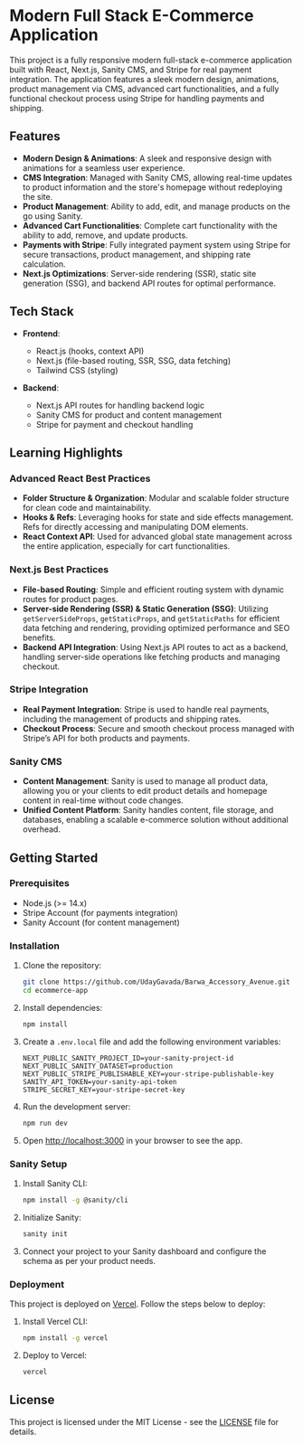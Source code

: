 # Modern Full Stack E-Commerce Application

This project is a fully responsive modern full-stack e-commerce application built with React, Next.js, Sanity CMS, and Stripe for real payment integration. The application features a sleek modern design, animations, product management via CMS, advanced cart functionalities, and a fully functional checkout process using Stripe for handling payments and shipping.

## Features

- **Modern Design & Animations**: A sleek and responsive design with animations for a seamless user experience.
- **CMS Integration**: Managed with Sanity CMS, allowing real-time updates to product information and the store's homepage without redeploying the site.
- **Product Management**: Ability to add, edit, and manage products on the go using Sanity.
- **Advanced Cart Functionalities**: Complete cart functionality with the ability to add, remove, and update products.
- **Payments with Stripe**: Fully integrated payment system using Stripe for secure transactions, product management, and shipping rate calculation.
- **Next.js Optimizations**: Server-side rendering (SSR), static site generation (SSG), and backend API routes for optimal performance.

## Tech Stack

- **Frontend**: 
  - React.js (hooks, context API)
  - Next.js (file-based routing, SSR, SSG, data fetching)
  - Tailwind CSS (styling)
  
- **Backend**:
  - Next.js API routes for handling backend logic
  - Sanity CMS for product and content management
  - Stripe for payment and checkout handling

## Learning Highlights

### Advanced React Best Practices
- **Folder Structure & Organization**: Modular and scalable folder structure for clean code and maintainability.
- **Hooks & Refs**: Leveraging hooks for state and side effects management. Refs for directly accessing and manipulating DOM elements.
- **React Context API**: Used for advanced global state management across the entire application, especially for cart functionalities.

### Next.js Best Practices
- **File-based Routing**: Simple and efficient routing system with dynamic routes for product pages.
- **Server-side Rendering (SSR) & Static Generation (SSG)**: Utilizing `getServerSideProps`, `getStaticProps`, and `getStaticPaths` for efficient data fetching and rendering, providing optimized performance and SEO benefits.
- **Backend API Integration**: Using Next.js API routes to act as a backend, handling server-side operations like fetching products and managing checkout.

### Stripe Integration
- **Real Payment Integration**: Stripe is used to handle real payments, including the management of products and shipping rates.
- **Checkout Process**: Secure and smooth checkout process managed with Stripe’s API for both products and payments.

### Sanity CMS
- **Content Management**: Sanity is used to manage all product data, allowing you or your clients to edit product details and homepage content in real-time without code changes.
- **Unified Content Platform**: Sanity handles content, file storage, and databases, enabling a scalable e-commerce solution without additional overhead.

## Getting Started

### Prerequisites

- Node.js (>= 14.x)
- Stripe Account (for payments integration)
- Sanity Account (for content management)

### Installation

1. Clone the repository:
    ```bash
    git clone https://github.com/UdayGavada/Barwa_Accessory_Avenue.git
    cd ecommerce-app
    ```

2. Install dependencies:
    ```bash
    npm install
    ```

3. Create a `.env.local` file and add the following environment variables:
    ```plaintext
    NEXT_PUBLIC_SANITY_PROJECT_ID=your-sanity-project-id
    NEXT_PUBLIC_SANITY_DATASET=production
    NEXT_PUBLIC_STRIPE_PUBLISHABLE_KEY=your-stripe-publishable-key
    SANITY_API_TOKEN=your-sanity-api-token
    STRIPE_SECRET_KEY=your-stripe-secret-key
    ```

4. Run the development server:
    ```bash
    npm run dev
    ```

5. Open [http://localhost:3000](http://localhost:3000) in your browser to see the app.

### Sanity Setup

1. Install Sanity CLI:
    ```bash
    npm install -g @sanity/cli
    ```

2. Initialize Sanity:
    ```bash
    sanity init
    ```

3. Connect your project to your Sanity dashboard and configure the schema as per your product needs.

### Deployment

This project is deployed on [Vercel](https://vercel.com). Follow the steps below to deploy:

1. Install Vercel CLI:
    ```bash
    npm install -g vercel
    ```

2. Deploy to Vercel:
    ```bash
    vercel
    ```

## License

This project is licensed under the MIT License - see the [LICENSE](LICENSE) file for details.
